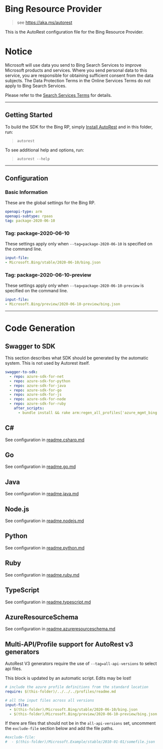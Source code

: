 # Bing Resource Provider

> see https://aka.ms/autorest

This is the AutoRest configuration file for the Bing Resource Provider.

# Notice
Microsoft will use data you send to Bing Search Services to improve Microsoft products and services. Where you send personal data to this service, you are responsible for obtaining sufficient consent from the data subjects. The Data Protection Terms in the Online Services Terms do not apply to Bing Search Services. 

Please refer to the [Search Services Terms](https://www.microsoft.com/en-us/bing/apis/legal) for details.

---

## Getting Started
To build the SDK for the Bing RP, simply [Install AutoRest](https://aka.ms/autorest/install) and in this folder, run:

> `autorest`

To see additional help and options, run:

> `autorest --help`

---

## Configuration

### Basic Information
These are the global settings for the Bing RP.

``` yaml
openapi-type: arm
openapi-subtype: rpaas
tag: package-2020-06-10
```

### Tag: package-2020-06-10

These settings apply only when `--tag=package-2020-06-10` is specified on the command line.

``` yaml $(tag) == 'package-2020-06-10'
input-file:
- Microsoft.Bing/stable/2020-06-10/bing.json
```

### Tag: package-2020-06-10-preview

These settings apply only when `--tag=package-2020-06-10-preview` is specified on the command line.

``` yaml $(tag) == 'package-2020-06-10-preview'
input-file:
- Microsoft.Bing/preview/2020-06-10-preview/bing.json
```

---

# Code Generation

## Swagger to SDK

This section describes what SDK should be generated by the automatic system.
This is not used by Autorest itself.

``` yaml $(swagger-to-sdk)
swagger-to-sdk:
  - repo: azure-sdk-for-net
  - repo: azure-sdk-for-python
  - repo: azure-sdk-for-java
  - repo: azure-sdk-for-go
  - repo: azure-sdk-for-js
  - repo: azure-sdk-for-node
  - repo: azure-sdk-for-ruby
    after_scripts:
      - bundle install && rake arm:regen_all_profiles['azure_mgmt_bing']
```

## C#

See configuration in [readme.csharp.md](./readme.csharp.md)

## Go

See configuration in [readme.go.md](./readme.go.md)

## Java

See configuration in [readme.java.md](./readme.java.md)

## Node.js

See configuration in [readme.nodejs.md](./readme.nodejs.md)

## Python

See configuration in [readme.python.md](./readme.python.md)

## Ruby

See configuration in [readme.ruby.md](./readme.ruby.md)

## TypeScript

See configuration in [readme.typescript.md](./readme.typescript.md)

## AzureResourceSchema

See configuration in [readme.azureresourceschema.md](./readme.azureresourceschema.md)

## Multi-API/Profile support for AutoRest v3 generators 

AutoRest V3 generators require the use of `--tag=all-api-versions` to select api files.

This block is updated by an automatic script. Edits may be lost!

``` yaml $(tag) == 'all-api-versions' /* autogenerated */
# include the azure profile definitions from the standard location
require: $(this-folder)/../../../profiles/readme.md

# all the input files across all versions
input-file:
  - $(this-folder)/Microsoft.Bing/stable/2020-06-10/bing.json
  - $(this-folder)/Microsoft.Bing/preview/2020-06-10-preview/bing.json

```

If there are files that should not be in the `all-api-versions` set, 
uncomment the  `exclude-file` section below and add the file paths.

``` yaml $(tag) == 'all-api-versions'
#exclude-file: 
#  - $(this-folder)/Microsoft.Example/stable/2010-01-01/somefile.json
```


